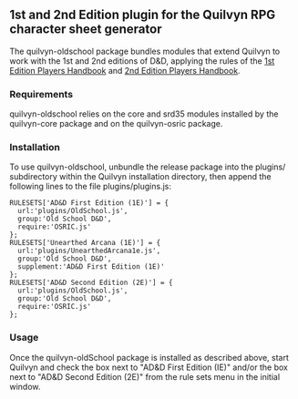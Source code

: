 ## 1st and 2nd Edition plugin for the Quilvyn RPG character sheet generator

The quilvyn-oldschool package bundles modules that extend Quilvyn to work
with the 1st and 2nd editions of D&D, applying the rules of the
<a href="https://www.drivethrurpg.com/product/17003/Players-Handbook-1e">1st
Edition Players Handbook</a> and
<a href="https://www.drivethrurpg.com/product/16868/Players-Handbook-Revised-2e">2nd
Edition Players Handbook</a>.

### Requirements

quilvyn-oldschool relies on the core and srd35 modules installed by the
quilvyn-core package and on the quilvyn-osric package.

### Installation

To use quilvyn-oldschool, unbundle the release package into the plugins/
subdirectory within the Quilvyn installation directory, then append the
following lines to the file plugins/plugins.js:

    RULESETS['AD&D First Edition (1E)'] = {
      url:'plugins/OldSchool.js',
      group:'Old School D&D',
      require:'OSRIC.js'
    };
    RULESETS['Unearthed Arcana (1E)'] = {
      url:'plugins/UnearthedArcana1e.js',
      group:'Old School D&D',
      supplement:'AD&D First Edition (1E)'
    };
    RULESETS['AD&D Second Edition (2E)'] = {
      url:'plugins/OldSchool.js',
      group:'Old School D&D',
      require:'OSRIC.js'
    };

### Usage

Once the quilvyn-oldSchool package is installed as described above, start
Quilvyn and check the box next to "AD&D First Edition (IE)" and/or the box
next to "AD&D Second Edition (2E)" from the rule sets menu in the initial
window.
